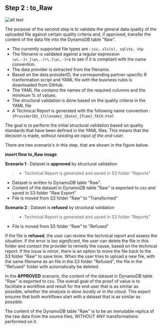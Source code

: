 ## Step 2 : to_Raw

![alt text](https://github.com/smartie-tien/test/blob/master/INBO_AF_02_to_raw.png "INBO_AF_02_to_raw")

The purpose of the second step is to validate the general data quality of the uploaded file against certain quality criteria and, if approved, transfer the content of the data file into the DynamoDB table "Raw".

- The currently supported file types are : `csv, xls(x), sqlite, shp`
- The filename is validated against a regular expression `\w\.-]+_[\w\.-]+\.[\w\.-]+$` to see if it is compliant with the name convention.
- The data provider is extracted from the filename.
- Based on the data providerID, the corresponding partner-specific R tranformation script and YAML file with the business rules is downloaded from GitHub.
- The YAML file contains the names of the required columns and the minimum % of values.
- The structural validation is done based on the quality criteria in the YAML file
- A Technical Report is generated with the following name convention : `{ProviderID}_{filename}_{Date}_{Time}_TECH.html`

The goal is to perform the initial structural validation based on quality standards that have been defined in the YAML files. This means that the decision is made, _without needing an input of the end-user_.

There are two scenario's in this step, that are shown in the figure below.

**insert flow to_Raw image**

**Scenario 1** : Dataset is **approved** by structural validation
> - Technical Report is generated and saved in S3 folder "Reports"
- Dataset is written to DynamoDB table "Raw".
- Content of the dataset in DynamoDB table "Raw" is exported to csv and saved in S3 folder "Raw Export"
- File is moved from S3 folder "Raw" to "Transformed"

**Scenario 2** : Dataset is **refused** by structural validation
>- Technical Report is generated and saved in S3 folder "Reports"
- File is moved from S3 folder "Raw" to "Refused"



If the file is **refused**, the user can review the technical report and assess the situation.
If the error is _too significant_, the user can delete the file in this folder and contact the provider to remedy the cause, based on the technical report.
If the issue is _minor_, there is an option to move the file back to the S3 folder "Raw" to save time.
When the user tries to upload a new file, with the same filename as an file in the S3 folder "Refused", the file in the "Refused" folder with automatically be deleted.

In the **APPROVED** scenario, the content of the dataset in DynamoDB table "Raw" is exported to csv.
The overall goal of the proof of value is to facilitate a workflow and result for the end user that is as similar as possible, _whether the analysis is done locally or in the cloud_.
This export ensures that both workflows start with a dataset that is as similar as possible.

The content of the DynamoDB table "Raw" is to be an immutable replica of the raw data from the source files, WITHOUT ANY transformations performed on it.
